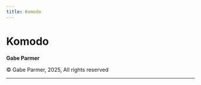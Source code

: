 ```yaml
---
title: Komodo
---
```


# Komodo

<div class="center">

**Gabe Parmer**

© Gabe Parmer, 2025, All rights reserved

</div>

---
